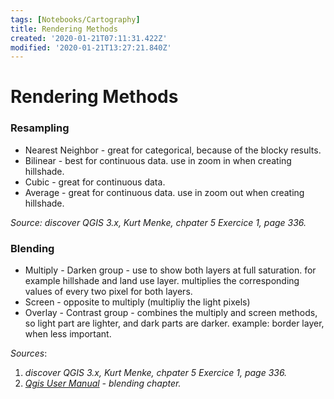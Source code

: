 ```yaml
---
tags: [Notebooks/Cartography]
title: Rendering Methods
created: '2020-01-21T07:11:31.422Z'
modified: '2020-01-21T13:27:21.840Z'
---
```


# Rendering Methods


### Resampling

* Nearest Neighbor - great for categorical, because of the blocky results.
* Bilinear - best for continuous data. use in zoom in when creating hillshade. 
* Cubic - great for continuous data.
* Average - great for continuous data. use in zoom out when creating hillshade.

*Source: discover QGIS 3.x, Kurt Menke, chpater 5 Exercice 1, page 336.*


### Blending

* Multiply - Darken group - use to show both layers at full saturation. for example hillshade and land use layer. multiplies the corresponding values of every two pixel for both layers.
* Screen - opposite to multiply (multipliy the light pixels)
* Overlay - Contrast group - combines the multiply and screen methods, so light part are lighter, and dark parts are darker. example: border layer, when less important.

*Sources*: 
1. *discover QGIS 3.x, Kurt Menke, chpater 5 Exercice 1, page 336.*
2. *[Qgis User Manual](https://docs.qgis.org/2.18/en/docs/user_manual/introduction/general_tools.html?highlight=blending#blending-modes) - blending chapter.*



